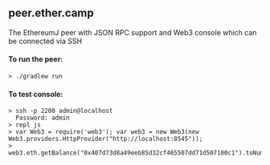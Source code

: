 ## peer.ether.camp

The EthereumJ peer with JSON RPC support and
Web3 console which can be connected via SSH 
#### To run the peer:
```
> ./gradlew run
```
#### To test console:
```
> ssh -p 2200 admin@localhost
  Password: admin
> repl js
> var Web3 = require('web3'); var web3 = new Web3(new Web3.providers.HttpProvider("http://localhost:8545"));
> web3.eth.getBalance("0x407d73d8a49eeb85d32cf465507dd71d507100c1").toNumber();
```